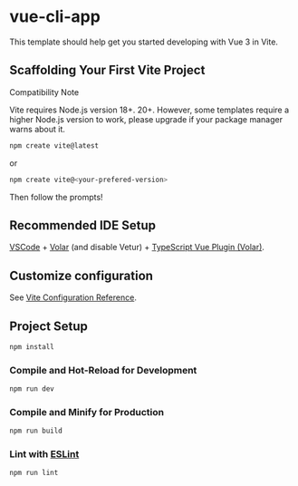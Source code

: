 # vue-cli-app

This template should help get you started developing with Vue 3 in Vite.

## Scaffolding Your First Vite Project

Compatibility Note

Vite requires Node.js version 18+. 20+. However, some templates require a higher Node.js version to work, please upgrade if your package manager warns about it.

```sh
npm create vite@latest
```

or

```sh
npm create vite@<your-prefered-version>
```

Then follow the prompts!

## Recommended IDE Setup

[VSCode](https://code.visualstudio.com/) + [Volar](https://marketplace.visualstudio.com/items?itemName=Vue.volar) (and disable Vetur) + [TypeScript Vue Plugin (Volar)](https://marketplace.visualstudio.com/items?itemName=Vue.vscode-typescript-vue-plugin).

## Customize configuration

See [Vite Configuration Reference](https://vitejs.dev/config/).

## Project Setup

```sh
npm install
```

### Compile and Hot-Reload for Development

```sh
npm run dev
```

### Compile and Minify for Production

```sh
npm run build
```

### Lint with [ESLint](https://eslint.org/)

```sh
npm run lint
```
